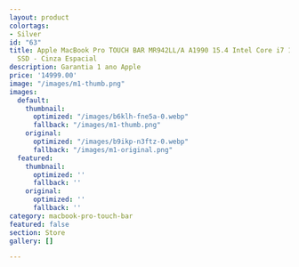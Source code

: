 ```yaml
---
layout: product
colortags:
- Silver
id: "63"
title: Apple MacBook Pro TOUCH BAR MR942LL/A A1990 15.4 Intel Core i7 16GB RAM/512GB
  SSD - Cinza Espacial
description: Garantia 1 ano Apple
price: '14999.00'
image: "/images/m1-thumb.png"
images:
  default:
    thumbnail:
      optimized: "/images/b6klh-fne5a-0.webp"
      fallback: "/images/m1-thumb.png"
    original:
      optimized: "/images/b9ikp-n3ftz-0.webp"
      fallback: "/images/m1-original.png"
  featured:
    thumbnail:
      optimized: ''
      fallback: ''
    original:
      optimized: ''
      fallback: ''
category: macbook-pro-touch-bar
featured: false
section: Store
gallery: []

---
```

